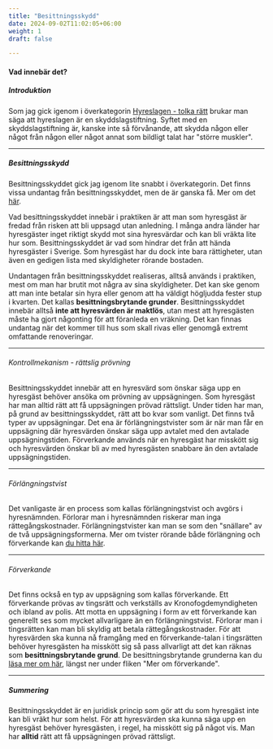 ```yaml
---
title: "Besittningsskydd"
date: 2024-09-02T11:02:05+06:00
weight: 1
draft: false

---
```


#### Vad innebär det?
##### Introduktion

Som jag gick igenom i överkategorin [Hyreslagen - tolka rätt](/baskunskaper/002hlgrund) brukar man säga att hyreslagen är en skyddslagstiftning. Syftet med en skyddslagstiftning är, kanske inte så förvånande, att skydda någon eller något från någon eller något annat som bildligt talat har "större muskler".

---

##### Besittningsskydd
Besittningsskyddet gick jag igenom lite snabbt i överkategorin. Det finns vissa undantag från besittningsskyddet, men de är ganska få. Mer om det [här](/uppsagd/besittningsskydd).

Vad besittningsskyddet innebär i praktiken är att man som hyresgäst är fredad från risken att bli uppsagd utan anledning. I många andra länder har hyresgäster inget riktigt skydd mot sina hyresvärdar och kan bli vräkta lite hur som. Besittningsskyddet är vad som hindrar det från att hända hyresgäster i Sverige. Som hyresgäst har du dock inte bara rättigheter, utan även en gedigen lista med skyldigheter rörande bostaden.

Undantagen från besittningsskyddet realiseras, alltså används i praktiken, mest om man har brutit mot några av sina skyldigheter. Det kan ske genom att man inte betalar sin hyra eller genom att ha väldigt högljudda fester stup i kvarten. Det kallas **besittningsbrytande grunder**. Besittningsskyddet innebär alltså **inte att hyresvärden är maktlös**, utan mest att hyresgästen måste ha gjort någonting för att föranleda en vräkning. Det kan finnas undantag när det kommer till hus som skall rivas eller genomgå extremt omfattande renoveringar.

---

###### Kontrollmekanism - rättslig prövning
Besittningsskyddet innebär att en hyresvärd som önskar säga upp en hyresgäst behöver ansöka om prövning av uppsägningen. Som hyresgäst har man alltid rätt att få uppsägningen prövad rättsligt. Under tiden har man, på grund av besittningsskyddet, rätt att bo kvar som vanligt. Det finns två typer av uppsägningar. Det ena är förlängningstvister som är när man får en uppsägning där hyresvärden önskar säga upp avtalet med den avtalade uppsägningstiden. Förverkande används när en hyresgäst har misskött sig och hyresvärden önskar bli av med hyresgästen snabbare än den avtalade uppsägningstiden.

---
###### Förlängningstvist

Det vanligaste är en process som kallas förlängningstvist och avgörs i hyresnämnden. Förlorar man i hyresnämnden riskerar man inga rättegångskostnader. Förlängningstvister kan man se som den "snällare" av de två uppsägningsformerna. Mer om tvister rörande både förlängning och förverkande kan [du hitta här](/uppsagd/tvistensart).

---

###### Förverkande

Det finns också en typ av uppsägning som kallas förverkande. Ett förverkande prövas av tingsrätt och verkställs av Kronofogdemyndigheten och ibland av polis. Att motta en uppsägning i form av ett förverkande kan generellt ses som mycket allvarligare än en förlängningstvist. Förlorar man i tingsrätten kan man bli skyldig att betala rättegångskostnader. För att hyresvärden ska kunna nå framgång med en förverkande-talan i tingsrätten behöver hyresgästen ha misskött sig så pass allvarligt att det kan räknas som **besittningsbrytande grund**. De besittningsbrytande grunderna kan du [läsa mer om här](/uppsagd/tvistensart), längst ner under fliken "Mer om förverkande".

---



##### **Summering**
Besittningsskyddet är en juridisk princip som gör att du som hyresgäst inte kan bli vräkt hur som helst. För att hyresvärden ska kunna säga upp en hyresgäst behöver hyresgästen, i regel, ha misskött sig på något vis. Man har **alltid** rätt att få uppsägningen prövad rättsligt.
